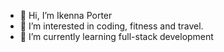 - 👋 Hi, I’m Ikenna Porter
- 👀 I’m interested in coding, fitness and travel.
- 🌱 I’m currently learning full-stack development
